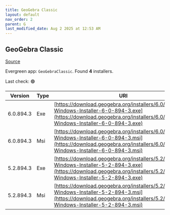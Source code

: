 ```yaml
---
title: GeoGebra Classic
layout: default
nav_order: 2
parent: G
last_modified_date: Aug 2 2025 at 12:53 AM
---
```


## GeoGebra Classic

[Source](https://www.geogebra.org)

Evergreen app: `GeoGebraClassic`. Found **4** installers.

Last check: 🟢

| Version   | Type | URI                                                                                                                                                                            |
| --------- | ---- | ------------------------------------------------------------------------------------------------------------------------------------------------------------------------------ |
| 6.0.894.3 | Exe  | [https://download.geogebra.org/installers/6.0/GeoGebra-Windows-Installer-6-0-894-3.exe](https://download.geogebra.org/installers/6.0/GeoGebra-Windows-Installer-6-0-894-3.exe) |
| 6.0.894.3 | Msi  | [https://download.geogebra.org/installers/6.0/GeoGebra-Windows-Installer-6-0-894-3.msi](https://download.geogebra.org/installers/6.0/GeoGebra-Windows-Installer-6-0-894-3.msi) |
| 5.2.894.3 | Exe  | [https://download.geogebra.org/installers/5.2/GeoGebra-Windows-Installer-5-2-894-3.exe](https://download.geogebra.org/installers/5.2/GeoGebra-Windows-Installer-5-2-894-3.exe) |
| 5.2.894.3 | Msi  | [https://download.geogebra.org/installers/5.2/GeoGebra-Windows-Installer-5-2-894-3.msi](https://download.geogebra.org/installers/5.2/GeoGebra-Windows-Installer-5-2-894-3.msi) |
